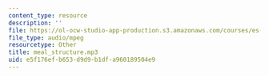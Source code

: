 ```yaml
---
content_type: resource
description: ''
file: https://ol-ocw-studio-app-production.s3.amazonaws.com/courses/es-s41-speak-italian-with-your-mouth-full-spring-2012/e5f176efb653d9d9b1dfa960189504e9_meal_structure.mp3
file_type: audio/mpeg
resourcetype: Other
title: meal_structure.mp3
uid: e5f176ef-b653-d9d9-b1df-a960189504e9
---
```


